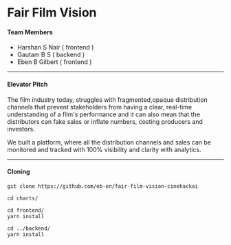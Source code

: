 
# Fair Film Vision

#### Team Members
- Harshan S Nair ( frontend )
- Gautam B S ( backend )
- Eben B Gilbert ( frontend )
---
#### Elevator Pitch
The film industry today, struggles with fragmented,opaque distribution channels that prevent stakeholders from having a clear, real-time understanding of a film's performance and it can also mean that the distributors can fake sales or inflate numbers, costing producers and investors.

We built a platform, where all the distribution channels and sales can be monitored and tracked with 100% visibility and clarity with analytics. 

---

#### Cloning
```
git clone https://github.com/eb-en/fair-film-vision-cinehackai

cd charts/

cd frontend/
yarn install

cd ../backend/
yarn install
```


